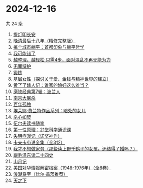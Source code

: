 # 2024-12-16

共 24 条

<!-- BEGIN WEREAD -->
<!-- 最后更新时间 2024-12-16 05:01:12 +0800 -->
1. [提灯叩长安](https://weread.qq.com/web/bookDetail/49232380813ab9707g014133)
1. [晚清最后十八年（精修完整版）](https://weread.qq.com/web/bookDetail/787328c0813ab9683g0195cf)
1. [挑个城市躺平：首都印象与躺平哲学](https://weread.qq.com/web/bookDetail/2b832bf0813ab96f1g014e0f)
1. [我可能错了](https://weread.qq.com/web/bookDetail/253321f0813ab96fcg010512)
1. [越整理，越轻松 只需4步，面对混乱不再无能为力](https://weread.qq.com/web/bookDetail/a8732a00813ab953eg011dd0)
1. [无罪辩护](https://weread.qq.com/web/bookDetail/2c232da0813ab9726g01820e)
1. [锻炼](https://weread.qq.com/web/bookDetail/f2432ab0813ab6e75g012b2d)
1. [基层女性（探讨关于爱、金钱与精神世界的建立）](https://weread.qq.com/web/bookDetail/d3c3209072646383d3ce031)
1. [黄了了嫁人记：谁家的媳妇这么难当？](https://weread.qq.com/web/bookDetail/29932610813ab95edg01504c)
1. [磨铁经典第7辑：波兰人](https://weread.qq.com/web/bookDetail/86f32cd0813ab91b0g015e4a)
1. [南京大屠杀](https://weread.qq.com/web/bookDetail/ed4325105af547ed45154e5)
1. [百年孤独](https://weread.qq.com/web/bookDetail/8bc329705e46708bcb0c164)
1. [埃莱娜·费兰特作品系列：暗处的女儿](https://weread.qq.com/web/bookDetail/42132f80813ab9720g0102e1)
1. [杀心如焚](https://weread.qq.com/web/bookDetail/1c632130813ab9683g0147bc)
1. [伍尔夫读书随笔](https://weread.qq.com/web/bookDetail/5ef32560813ab9719g019376)
1. [第一性原理：21堂科学通识课](https://weread.qq.com/web/bookDetail/a1c32030813ab96d8g0171b2)
1. [失明症漫记（诺奖神作）](https://weread.qq.com/web/bookDetail/94c325d05e1ae594c7c1535)
1. [卡夫卡小说全集（全3卷）](https://weread.qq.com/web/bookDetail/10b32f7071dd5ab610b4b34)
1. [我才不想做家务（那些读上野千鹤子的女孩，还结得了婚吗？）](https://weread.qq.com/web/bookDetail/800329f0813ab9643g0180bf)
1. [跟毛泽东读二十四史](https://weread.qq.com/web/bookDetail/18132860728088fb18101aa)
1. [山月记](https://weread.qq.com/web/bookDetail/0db32b80719c68ab0db8ae6)
1. [美国对华情报解密档案（1948-1976年）（全8卷）](https://weread.qq.com/web/bookDetail/70732200813ab971cg011eb3)
1. [浪潮将至（比尔·盖茨推荐）](https://weread.qq.com/web/bookDetail/5ee32670813ab95cfg019619)
1. [天之下](https://weread.qq.com/web/bookDetail/4de326a0721770aa4de95f4)
<!-- END WEREAD -->